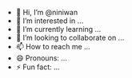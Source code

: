 - 👋 Hi, I’m @niniwan
- 👀 I’m interested in ...
- 🌱 I’m currently learning ...
- 💞️ I’m looking to collaborate on ...
- 📫 How to reach me ...
- 😄 Pronouns: ...
- ⚡ Fun fact: ...

<!---
niniwan/niniwan is a ✨ special ✨ repository because its `README.md` (this file) appears on your GitHub profile.
You can click the Preview link to take a look at your changes.
--->

